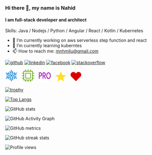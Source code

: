 ### Hi there 👋, my name is Nahid
#### I am full-stack developer and architect

Skills: Java / Nodejs / Python / Angular / React / Kotlin / Kubernetes 

- 🔭 I’m currently working on aws serverless step function and react 
- 🌱 I’m currently learning kuberntes  
- 📫 How to reach me: mnhmilu@gmail.com 


[<img src='https://cdn.jsdelivr.net/npm/simple-icons@3.0.1/icons/github.svg' alt='github' height='40'>](https://github.com/mnhmilu)  [<img src='https://cdn.jsdelivr.net/npm/simple-icons@3.0.1/icons/linkedin.svg' alt='linkedin' height='40'>](https://www.linkedin.com/in/nahossain/)  [<img src='https://cdn.jsdelivr.net/npm/simple-icons@3.0.1/icons/facebook.svg' alt='facebook' height='40'>](https://www.facebook.com/mnhmilu)  [<img src='https://cdn.jsdelivr.net/npm/simple-icons@3.0.1/icons/stackoverflow.svg' alt='stackoverflow' height='40'>](https://stackoverflow.com/users/1206344/mnhmilu)  

<a href='https://archiveprogram.github.com/'><img src='https://raw.githubusercontent.com/acervenky/animated-github-badges/master/assets/acbadge.gif' width='40' height='40'></a> <a href='https://docs.github.com/en/developers'><img src='https://raw.githubusercontent.com/acervenky/animated-github-badges/master/assets/devbadge.gif' width='40' height='40'></a> <a href='https://github.com/pricing'><img src='https://raw.githubusercontent.com/acervenky/animated-github-badges/master/assets/pro.gif' width='40' height='40'></a> <a href='https://stars.github.com/'><img src='https://raw.githubusercontent.com/acervenky/animated-github-badges/master/assets/starbadge.gif' width='35' height='35'></a> <a href='https://docs.github.com/en/github/supporting-the-open-source-community-with-github-sponsors'><img src='https://raw.githubusercontent.com/acervenky/animated-github-badges/master/assets/sponsorbadge.gif' width='35' height='35'></a> 

[![trophy](https://github-profile-trophy.vercel.app/?username=mnhmilu)](https://github.com/ryo-ma/github-profile-trophy)

[![Top Langs](https://github-readme-stats.vercel.app/api/top-langs/?username=mnhmilu)](https://github.com/anuraghazra/github-readme-stats)

![GitHub stats](https://github-readme-stats.vercel.app/api?username=mnhmilu&show_icons=true&count_private=true)  

![GitHub Activity Graph](https://activity-graph.herokuapp.com/graph?username=mnhmilu)  

![GitHub metrics](https://metrics.lecoq.io/mnhmilu)  

![GitHub streak stats](https://streak-stats.demolab.com/?user=mnhmilu)  

![Profile views](https://gpvc.arturio.dev/mnhmilu)  
